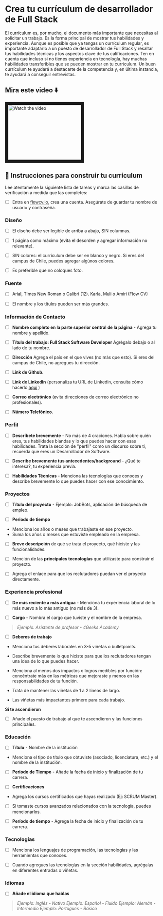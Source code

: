 <!--hide-->
# Crea tu currículum de desarrollador de Full Stack 
<!--endhide-->

El currículum es, por mucho, el documento más importante que necesitas al solicitar un trabajo. Es la forma principal de mostrar tus habilidades y experiencia. Aunque es posible que ya tengas un currículum regular, es importante adaptarlo a un puesto de desarrollador de Full Stack y resaltar tus habilidades técnicas y los aspectos clave de tus calificaciones. Ten en cuenta que incluso si no tienes experiencia en tecnología, hay muchas habilidades transferibles que se pueden mostrar en tu currículum. Un buen currículum te ayudará a destacarte de la competencia y, en última instancia, te ayudará a conseguir entrevistas. 

## Mira este video ⬇️ ##
<a href="http://www.youtube.com/watch?feature=player_embedded&v=Mc9Ps3Ma054" target="_blank">
 <img src="http://img.youtube.com/vi/Mc9Ps3Ma054/mqdefault.jpg" alt="Watch the video" width="240" height="180" border="10" />
</a>

## 📝 Instrucciones para construir tu currículum

Lee atentamente la siguiente lista de tareas y marca las casillas de verificación a medida que las completes:

- [ ] Entra en [flowcv.io](https://app.flowcv.com/), crea una cuenta. Asegúrate de guardar tu nombre de usuario y contraseña.

### Diseño

- [ ] El diseño debe ser legible de arriba a abajo, SIN columnas.

- [ ] 1 página como máximo (evita el desorden y agregar información no relevante).

- [ ] SIN colores: el currículum debe ser en blanco y negro. Si eres del campus de Chile, puedes agregar algúnos colores.

- [ ] Es preferible que no coloques foto.

### Fuente

- [ ] Arial, Times New Roman o Calibri (12). Karla, Muli o Amiri (Flow CV)

- [ ] El nombre y los títulos pueden ser más grandes. 


### Información de Contacto

- [ ] **Nombre completo en la parte superior central de la página** - Agrega tu nombre y apellido.

- [ ] **Título del trabajo: Full Stack Software Developer** Agrégalo debajo o al lado de tu nombre.

- [ ] **Dirección** Agrega el país en el que vives (no más que esto). Si eres del campus de Chile, no agregues tu dirección.

- [ ] **Link de Github**.

- [ ] **Link de LinkedIn** (personaliza tu URL de LinkedIn, consulta cómo hacerlo [aquí](https://www.linkedin.com/help/linkedin/answer/a542685/manage-your-public-profile-url?lang=en) )  

- [ ] **Correo electrónico** (evita direcciones de correo electrónico no profesionales).

- [ ] **Número Telefónico**.

### Perfil

- [ ] **Descríbete brevemente** - No más de 4 oraciones. Habla sobre quién eres, tus habilidades blandas y lo que puedes hacer con esas habilidades. Trata la sección de "perfil" como un discurso sobre ti, recuerda que eres un Desarrollador de Software.

- [ ] **Describe brevemente tus antecedentes/background** - ¿Qué te interesa?, tu experiencia previa.
	
- [ ] **Habilidades Técnicas** - Menciona las tecnologías que conoces y describe brevemente lo que puedes hacer con ese conocimiento. 

### Proyectos

- [ ] **Título del proyecto** - Ejemplo: JobBots, aplicación de búsqueda de empleo.

- [ ] **Periodo de tiempo**
* Menciona los años o meses que trabajaste en ese proyecto.
* Suma los años o meses que estuviste empleado en la empresa.

- [ ] **Breve descripción** de qué se trata el proyecto, qué hiciste y las funcionalidades.

- [ ] Mención de las **principales tecnologías** que utilizaste para construir el proyecto.

- [ ] Agrega el enlace para que los reclutadores puedan ver el proyecto directamente.


### Experiencia profesional

- [ ] **De más reciente a más antigua** - Menciona tu experiencia laboral de lo más nuevo a lo más antiguo (no más de 3).

- [ ] **Cargo** - Nombra el cargo que tuviste y el nombre de la empresa.

> _Ejemplo: Asistente de profesor - 4Geeks Academy_

- [ ] **Deberes de trabajo**

* Menciona tus deberes laborales en 3-5 viñetas o bulletpoints.

* Describe brevemente lo que hiciste para que los reclutadores tengan una idea de lo que puedes hacer.

* Menciona al menos dos impactos o logros medibles por función: concéntrate más en las métricas que mejoraste y menos en las responsabilidades de tu función.

* Trata de mantener las viñetas de 1 a 2 líneas de largo.

* Las viñetas más impactantes primero para cada trabajo.

 **Si te ascendieron**

- [ ] Añade el puesto de trabajo al que te ascendieron y las funciones principales.

### Educación 

- [ ] **Título** - Nombre de la institución

* Menciona el tipo de título que obtuviste (asociado, licenciatura, etc.) y el nombre de la institución.

- [ ] **Periodo de Tiempo** - Añade la fecha de inicio y finalización de tu carrera.

- [ ] **Certificaciones**

* Agrega los cursos certificados que hayas realizado (Ej: SCRUM Master).

- [ ] Si tomaste cursos avanzados relacionados con la tecnología, puedes mencionarlos.

- [ ] **Período de tiempo** - Agrega la fecha de inicio y finalización de tu carrera.

### Tecnologías

- [ ] Menciona los lenguajes de programación, las tecnologías y las herramientas que conoces.

- [ ] Cuando agregues las tecnologías en la sección habilidades, agrégalas en diferentes entradas o viñetas.

### Idiomas

- [ ] **Añade el idioma que hablas**

> _Ejemplo: Inglés - Nativo_
> _Ejemplo: Español - Fluido_
> _Ejemplo: Alemán - Intermedio_
> _Ejemplo: Portugués - Básico_
